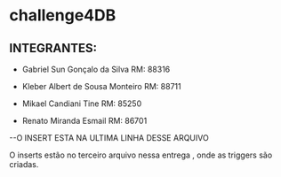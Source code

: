 # challenge4DB

## INTEGRANTES:

 - Gabriel Sun Gonçalo da Silva                RM: 88316

 - Kleber Albert de Sousa Monteiro             RM: 88711

 - Mikael Candiani Tine                        RM: 85250

 - Renato Miranda Esmail                       RM: 86701

--O INSERT ESTA NA ULTIMA LINHA DESSE ARQUIVO

O inserts estão no terceiro arquivo nessa entrega , onde as triggers são criadas.
